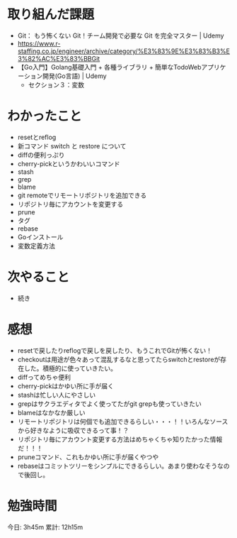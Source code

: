 # 取り組んだ課題

- Git： もう怖くない Git！チーム開発で必要な Git を完全マスター | Udemy
- https://www.r-staffing.co.jp/engineer/archive/category/%E3%83%9E%E3%83%B3%E3%82%AC%E3%83%BBGit
- 【Go入門】Golang基礎入門 + 各種ライブラリ + 簡単なTodoWebアプリケーション開発(Go言語) | Udemy
  - セクション３：変数 


# わかったこと

- resetとreflog
- 新コマンド switch と restore について
- diffの便利っぷり
- cherry-pickというかわいいコマンド
- stash
- grep
- blame
- git remoteでリモートリポジトリを追加できる
- リポジトリ毎にアカウントを変更する
- prune
- タグ
- rebase
- Goインストール
- 変数定義方法

# 次やること

- 続き

# 感想

- resetで戻したりreflogで戻しを戻したり、もうこれでGitが怖くない！
- checkoutは用途が色々あって混乱するなと思ってたらswitchとrestoreが存在した。積極的に使っていきたい。
- diffってめちゃ便利
- cherry-pickはかゆい所に手が届く
- stashは忙しい人にやさしい
- grepはサクラエディタでよく使ってたがgit grepも使っていきたい
- blameはなかなか厳しい
- リモートリポジトリは何個でも追加できるらしい・・・！！いろんなソースから好きなように吸収できるって事！？
- リポジトリ毎にアカウント変更する方法はめちゃくちゃ知りたかった情報だ！！！
- pruneコマンド、これもかゆい所に手が届くやつや
- rebaseはコミットツリーをシンプルにできるらしい。あまり使わなそうなので後回し。

# 勉強時間

今日: 3h45m
累計: 12h15m
